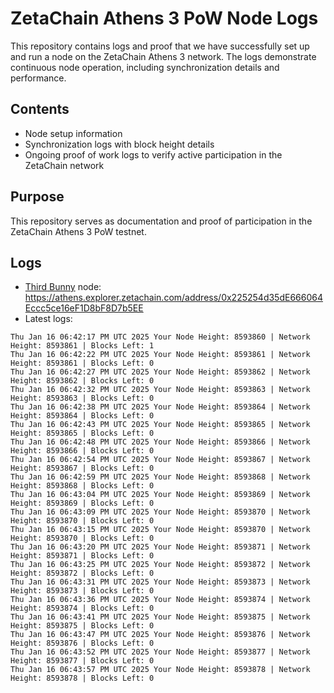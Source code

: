# ZetaChain Athens 3 PoW Node Logs
This repository contains logs and proof that we have successfully set up and run a node on the ZetaChain Athens 3 network. The logs demonstrate continuous node operation, including synchronization details and performance.

## Contents
- Node setup information
- Synchronization logs with block height details
- Ongoing proof of work logs to verify active participation in the ZetaChain network

## Purpose
This repository serves as documentation and proof of participation in the ZetaChain Athens 3 PoW testnet.

## Logs

- [Third Bunny](https://thirdbunny.xyz/) node: https://athens.explorer.zetachain.com/address/0x225254d35dE666064Eccc5ce16eF1D8bF8D7b5EE
- Latest logs:
```
Thu Jan 16 06:42:17 PM UTC 2025 Your Node Height: 8593860 | Network Height: 8593861 | Blocks Left: 1
Thu Jan 16 06:42:22 PM UTC 2025 Your Node Height: 8593861 | Network Height: 8593861 | Blocks Left: 0
Thu Jan 16 06:42:27 PM UTC 2025 Your Node Height: 8593862 | Network Height: 8593862 | Blocks Left: 0
Thu Jan 16 06:42:32 PM UTC 2025 Your Node Height: 8593863 | Network Height: 8593863 | Blocks Left: 0
Thu Jan 16 06:42:38 PM UTC 2025 Your Node Height: 8593864 | Network Height: 8593864 | Blocks Left: 0
Thu Jan 16 06:42:43 PM UTC 2025 Your Node Height: 8593865 | Network Height: 8593865 | Blocks Left: 0
Thu Jan 16 06:42:48 PM UTC 2025 Your Node Height: 8593866 | Network Height: 8593866 | Blocks Left: 0
Thu Jan 16 06:42:54 PM UTC 2025 Your Node Height: 8593867 | Network Height: 8593867 | Blocks Left: 0
Thu Jan 16 06:42:59 PM UTC 2025 Your Node Height: 8593868 | Network Height: 8593868 | Blocks Left: 0
Thu Jan 16 06:43:04 PM UTC 2025 Your Node Height: 8593869 | Network Height: 8593869 | Blocks Left: 0
Thu Jan 16 06:43:09 PM UTC 2025 Your Node Height: 8593870 | Network Height: 8593870 | Blocks Left: 0
Thu Jan 16 06:43:15 PM UTC 2025 Your Node Height: 8593870 | Network Height: 8593870 | Blocks Left: 0
Thu Jan 16 06:43:20 PM UTC 2025 Your Node Height: 8593871 | Network Height: 8593871 | Blocks Left: 0
Thu Jan 16 06:43:25 PM UTC 2025 Your Node Height: 8593872 | Network Height: 8593872 | Blocks Left: 0
Thu Jan 16 06:43:31 PM UTC 2025 Your Node Height: 8593873 | Network Height: 8593873 | Blocks Left: 0
Thu Jan 16 06:43:36 PM UTC 2025 Your Node Height: 8593874 | Network Height: 8593874 | Blocks Left: 0
Thu Jan 16 06:43:41 PM UTC 2025 Your Node Height: 8593875 | Network Height: 8593875 | Blocks Left: 0
Thu Jan 16 06:43:47 PM UTC 2025 Your Node Height: 8593876 | Network Height: 8593876 | Blocks Left: 0
Thu Jan 16 06:43:52 PM UTC 2025 Your Node Height: 8593877 | Network Height: 8593877 | Blocks Left: 0
Thu Jan 16 06:43:57 PM UTC 2025 Your Node Height: 8593878 | Network Height: 8593878 | Blocks Left: 0
```
